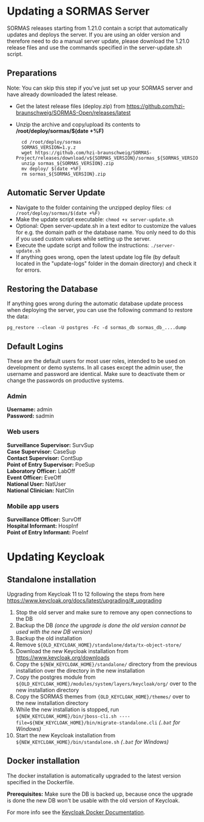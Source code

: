 # Updating a SORMAS Server
SORMAS releases starting from 1.21.0 contain a script that automatically updates and deploys the server. If you are using an older version and therefore need to do a manual server update, please download the 1.21.0 release files and use the commands specified in the server-update.sh script.

## Preparations
Note: You can skip this step if you've just set up your SORMAS server and have already downloaded the latest release.

* Get the latest release files (deploy.zip) from https://github.com/hzi-braunschweig/SORMAS-Open/releases/latest
* Unzip the archive and copy/upload its contents to **/root/deploy/sormas/$(date +%F)**
        
		cd /root/deploy/sormas
		SORMAS_VERSION=1.y.z
		wget https://github.com/hzi-braunschweig/SORMAS-Project/releases/download/v${SORMAS_VERSION}/sormas_${SORMAS_VERSION}.zip
		unzip sormas_${SORMAS_VERSION}.zip
		mv deploy/ $(date +%F)
		rm sormas_${SORMAS_VERSION}.zip
## Automatic Server Update
* Navigate to the  folder containing the unzipped deploy files:
``cd /root/deploy/sormas/$(date +%F)``
* Make the update script executable:
``chmod +x server-update.sh``
* Optional: Open server-update.sh in a text editor to customize the values for e.g. the domain path or the database name. You only need to do this if you used custom values while setting up the server.
* Execute the update script and follow the instructions:
``./server-update.sh``
* If anything goes wrong, open the latest update log file (by default located in the "update-logs" folder in the domain directory) and check it for errors.

## Restoring the Database
If anything goes wrong during the automatic database update process when deploying the server, you can use the following command to restore the data:

``pg_restore --clean -U postgres -Fc -d sormas_db sormas_db_....dump``

## Default Logins
These are the default users for most user roles, intended to be used on development or demo systems. In all cases except the admin user, the username and password are identical. Make sure to deactivate them or change the passwords on productive systems.

### Admin
**Username:** admin  
**Password:** sadmin

### Web users
**Surveillance Supervisor:** SurvSup  
**Case Supervisor:** CaseSup  
**Contact Supervisor:** ContSup  
**Point of Entry Supervisor:** PoeSup  
**Laboratory Officer:** LabOff  
**Event Officer:** EveOff  
**National User:** NatUser  
**National Clinician:** NatClin  

### Mobile app users
**Surveillance Officer:** SurvOff  
**Hospital Informant:** HospInf  
**Point of Entry Informant:** PoeInf

# Updating Keycloak

## Standalone installation

Upgrading from Keycloak 11 to 12 following the steps from here https://www.keycloak.org/docs/latest/upgrading/#_upgrading

1. Stop the old server and make sure to remove any open connections to the DB
2. Backup the DB *(once the upgrade is done the old version cannot be used with the new DB version)*
3. Backup the old installation
4. Remove `${OLD_KEYCLOAK_HOME}/standalone/data/tx-object-store/`
5. Download the new Keycloak installation from https://www.keycloak.org/downloads
6. Copy the `${NEW_KEYCLOAK_HOME}/standalone/` directory from the previous installation over the directory in the new installation
7. Copy the postgres module from `${OLD_KEYCLOAK_HOME}/modules/system/layers/keycloak/org/` over to the new installation directory
8. Copy the SORMAS themes from `{OLD_KEYCLOAK_HOME}/themes/` over to the new installation directory
9. While the new installation is stopped, run `${NEW_KEYCLOAK_HOME}/bin/jboss-cli.sh ----file=${NEW_KEYCLOAK_HOME}/bin/migrate-standalone.cli` *(`.bat` for Windows)*
10. Start the new Keycloak installation from `${NEW_KEYCLOAK_HOME}/bin/standalone.sh` *(`.bat` for Windows)*

## Docker installation

The docker installation is automatically upgraded to the latest version specified in the Dockerfile.

**Prerequisites:** Make sure the DB is backed up, because once the upgrade is done the new DB won't be usable with the old version of Keycloak.

For more info see the [Keycloak Docker Documentation](https://github.com/hzi-braunschweig/SORMAS-Docker/blob/development/keycloak/README.md).